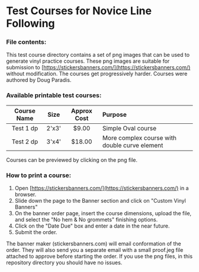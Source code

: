 # Test Courses for Novice Line Following 

### File contents:
This test course directory contains a set of png images that can be used to generate vinyl practice courses. These png images are suitable for submission to [https://stickersbanners.com/](https://stickersbanners.com/) without modification. The courses get progressively harder. Courses were authored by Doug Paradis.

### Available printable test courses:
|Course Name  | Size |Approx Cost| Purpose|
| :-------------: | :-------------: | :-------------: | :------------- |
| Test 1 dp  | 2'x3'  | $9.00  | Simple Oval course |
| Test 2 dp  | 3'x4'  | $18.00  | More complex course with double curve element |

Courses can be previewed by clicking on the png file.

### How to print a course:
1. Open [https://stickersbanners.com/](https://stickersbanners.com/) in a browser. 
2. Slide down the page to the Banner section and click on "Custom Vinyl Banners"
3. On the banner order page, insert the course dimensions, upload the file, and select the "No hem  & No grommets" finishing options.
4. Click on the "Date Due" box and enter a date in the near future.
5. Submit the order.

The banner maker (stickersbanners.com) will email conformation of the order. They will also send you a separate email with a small proof.jeg file attached to approve before starting the order. If you use the png files, in this repository directory you should have no issues. 
